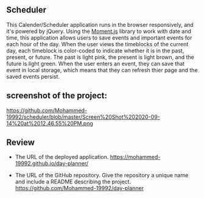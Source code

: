 ## Scheduler
This Calender/Scheduler application runs in the browser responsively, and it's powered by jQuery. Using the [Moment.js](https://momentjs.com/) library to work with date and time, this application allows users to save events and important events for each hour of the day. 
When the user views the timeblocks of the current day, each timeblock is color-coded to indicate whether it is in the past, present, or future. The past is light pink, the present is light brown, and the future is light green. When the user enters an event, they can save that event in local storage, which means that they can refresh thier page and the saved events persist.


## screenshot of the project:
https://github.com/Mohammed-19992/scheduler/blob/master/Screen%20Shot%202020-09-14%20at%2012.46.55%20PM.png

## Review


* The URL of the deployed application.
https://mohammed-19992.github.io/day-planner/

* The URL of the GitHub repository. Give the repository a unique name and include a README describing the project.
https://github.com/Mohammed-19992/day-planner
